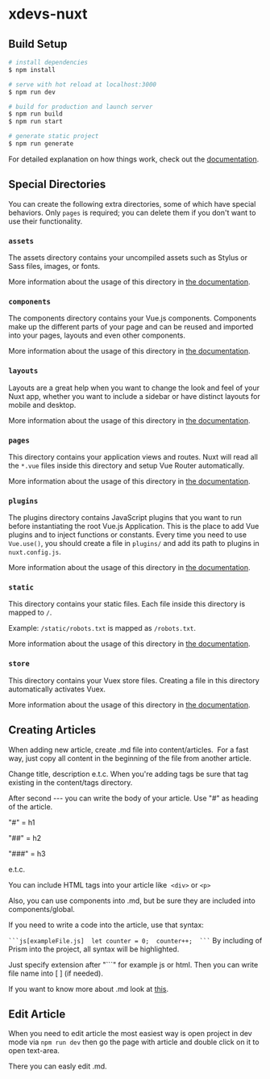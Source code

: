 # xdevs-nuxt

## Build Setup

```bash
# install dependencies
$ npm install

# serve with hot reload at localhost:3000
$ npm run dev

# build for production and launch server
$ npm run build
$ npm run start

# generate static project
$ npm run generate
```

For detailed explanation on how things work, check out the [documentation](https://nuxtjs.org).

## Special Directories

You can create the following extra directories, some of which have special behaviors. Only `pages` is required; you can delete them if you don't want to use their functionality.

### `assets`

The assets directory contains your uncompiled assets such as Stylus or Sass files, images, or fonts.

More information about the usage of this directory in [the documentation](https://nuxtjs.org/docs/2.x/directory-structure/assets).

### `components`

The components directory contains your Vue.js components. Components make up the different parts of your page and can be reused and imported into your pages, layouts and even other components.

More information about the usage of this directory in [the documentation](https://nuxtjs.org/docs/2.x/directory-structure/components).

### `layouts`

Layouts are a great help when you want to change the look and feel of your Nuxt app, whether you want to include a sidebar or have distinct layouts for mobile and desktop.

More information about the usage of this directory in [the documentation](https://nuxtjs.org/docs/2.x/directory-structure/layouts).


### `pages`

This directory contains your application views and routes. Nuxt will read all the `*.vue` files inside this directory and setup Vue Router automatically.

More information about the usage of this directory in [the documentation](https://nuxtjs.org/docs/2.x/get-started/routing).

### `plugins`

The plugins directory contains JavaScript plugins that you want to run before instantiating the root Vue.js Application. This is the place to add Vue plugins and to inject functions or constants. Every time you need to use `Vue.use()`, you should create a file in `plugins/` and add its path to plugins in `nuxt.config.js`.

More information about the usage of this directory in [the documentation](https://nuxtjs.org/docs/2.x/directory-structure/plugins).

### `static`

This directory contains your static files. Each file inside this directory is mapped to `/`.

Example: `/static/robots.txt` is mapped as `/robots.txt`.

More information about the usage of this directory in [the documentation](https://nuxtjs.org/docs/2.x/directory-structure/static).

### `store`

This directory contains your Vuex store files. Creating a file in this directory automatically activates Vuex.

More information about the usage of this directory in [the documentation](https://nuxtjs.org/docs/2.x/directory-structure/store).

## Creating Articles

When adding new article, create .md file into content/articles. 
For a fast way, just copy all content in the beginning of the file from another article.  

Change title, description e.t.c.
When you're adding tags be sure that tag existing in the content/tags directory.

After second --- you can write the body of your article.
Use "#" as heading of the article.  

"#" = h1  

"##" = h2  

"###" = h3  

e.t.c. 

You can include HTML tags into your article like 
`<div>` or `<p>`

Also, you can use components into .md, but be sure they are included into components/global. 

If you need to write a code into the article, use that syntax:

` ```js[exampleFile.js] 
let counter = 0; 
counter++; 
``` `
By including of Prism into the project, all syntax will be highlighted. 

Just specify extension after "```" for example js or html.
Then you can write file name into [ ] (if needed).

If you want to know more about .md look at <a href="https://www.markdownguide.org/basic-syntax/">this</a>.

## Edit Article

When you need to edit article the most easiest way is open project in dev mode via `npm run dev` then go the page with article and double click on it to open text-area. 

There you can easly edit .md.